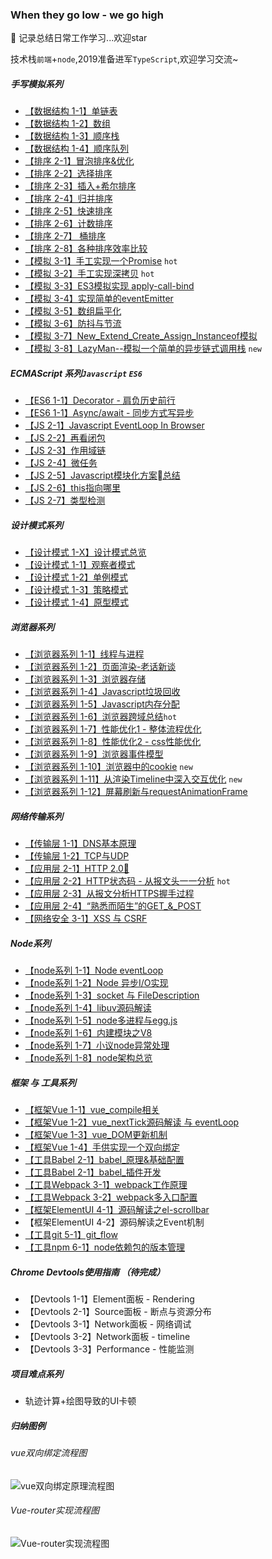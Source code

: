 ### When they go low - we go high 

🌈 记录总结日常工作学习...欢迎star

技术栈`前端`+`node`,2019准备进军`TypeScript`,欢迎学习交流~


<!-- | 优化 | [防抖与节流](/JS/debounce.md) -->

 <!-- [数组方法](/JS/ARRAY_FUNC.md)[对象方法](/JS/OOJECT_FUNC.md)[原型链方法](/JS/JS_COMMON_FUNC.md)-->

<!-- [es6 class](/network/ES6/es6_class.md)
[类的继承](/network/ES6/es6_%E7%B1%BB%E7%9A%84%E7%BB%A7%E6%89%BF.md)
[async 下的异步编程](/network/ES6/async_await_conding.md) -->


##### 手写模拟系列
* [【数据结构 1-1】单链表](/algorithm/data_structure/linkedlist/)
* [【数据结构 1-2】数组](/algorithm/data_structure/array/) 
* [【数据结构 1-3】顺序栈](/algorithm/data_structure/stack/) 
* [【数据结构 1-4】顺序队列](/algorithm/data_structure/queue/) 
* [【排序 2-1】冒泡排序&优化](/algorithm/data_structure/sort/BubbleSort.js)
* [【排序 2-2】选择排序](/algorithm/data_structure/sort/SelectSort.js) 
* [【排序 2-3】插入+希尔排序](/algorithm/data_structure/sort/InsertSort.js) 
* [【排序 2-4】归并排序](/algorithm/data_structure/sort/MergeSort.js) 
* [【排序 2-5】快速排序](/algorithm/data_structure/sort/QuickSort.js) 
* [【排序 2-6】计数排序](/algorithm/data_structure/sort/CountSort.js)
* [【排序 2-7】 桶排序](/algorithm/data_structure/sort/BucketSort.js)
* [【排序 2-8】各种排序效率比较](/algorithm/data_structure/sort/index.js) 
* [【模拟 3-1】手工实现一个Promise](https://github.com/HXWfromDJTU/sw-promise) `hot`
* [【模拟 3-2】手工实现深拷贝](/algorithm/deepCopy.js) `hot`
* [【模拟 3-3】ES3模拟实现 apply-call-bind](/algorithm/bind.js)
* [【模拟 3-4】实现简单的eventEmitter](/algorithm/data_structure/observer.js)
* [【模拟 3-5】数组扁平化](/algorithm/flatten.js)
* [【模拟 3-6】防抖与节流](/algorithm/debounce_throttle.js)  
* [【模拟 3-7】New_Extend_Create_Assign_Instanceof模拟](/algorithm/instanceof.js)  
* [【模拟 3-8】LazyMan--模拟一个简单的异步链式调用栈](/algorithm/LazyMan.js)  `new`   




<!-- | 其他 | [常见算法的JS实现](/algorithm/common.md/) -->

##### ECMAScript 系列`Javascript` `ES6`
* [【ES6 1-1】Decorator - 肩负历史前行](/ES6/decorator.md)
* [【ES6 1-1】Async/await - 同步方式写异步](/ES6/async_await_conding.md)
* [【JS 2-1】Javascript EventLoop In Browser](/JS/eventloop.md)
* [【JS 2-2】再看闭包](/JS/closure.md)
* [【JS 2-3】作用域链](/JS/[[SCOPE]].md)
* [【JS 2-4】微任务](/JS/microTask.md)   
* [【JS 2-5】Javascript模块化方案总结](/project_build/js_modules.md)   
* [【JS 2-6】this指向哪里](/JS/apply_call_bind_this.md)
* [【JS 2-7】类型检测](/JS/type_inspect.md)

##### 设计模式系列
* [【设计模式 1-X】设计模式总览](/design_mode/summary.md) 
* [【设计模式 1-1】观察者模式](/design_mode/observer.md)
* [【设计模式 1-2】单例模式](/design_mode/singleton.md)
* [【设计模式 1-3】策略模式](/design_mode/strategy.md)
* [【设计模式 1-4】原型模式](/design_mode/prototype.md)

##### 浏览器系列
* [【浏览器系列 1-1】线程与进程](/browser/JS_browser_thread.md)
* [【浏览器系列 1-2】页面渲染-老话新谈](/network/how_browser_work.md)
* [【浏览器系列 1-3】浏览器存储](/browser/browser_storage.md)
* [【浏览器系列 1-4】Javascript垃圾回收](/JS/GC.md)
* [【浏览器系列 1-5】Javascript内存分配](/JS/memory_allocation.md)
* [【浏览器系列 1-6】浏览器跨域总结](/browser/CORS.md)`hot`
* [【浏览器系列 1-7】性能优化1 - 整体流程优化](/browser/rending_optimize.md)
* [【浏览器系列 1-8】性能优化2 - css性能优化](/CSS/css_optimize.md)
* [【浏览器系列 1-9】浏览器事件模型](/JS/eventMode.md)  
* [【浏览器系列 1-10】浏览器中的cookie](/browser/cookie.md)   `new` 
* [【浏览器系列 1-11】从渲染Timeline中深入交互优化](/browser/PaintTiming.md) `new` 
* [【浏览器系列 1-12】屏幕刷新与requestAnimationFrame](/CSS/RAF.md)

##### 网络传输系列
* [【传输层 1-1】DNS基本原理](/network/DNS.md)
* [【传输层 1-2】TCP与UDP](/network/network_class/TCP.md)
* [【应用层 2-1】HTTP 2.0🔱](/network/http/http2.0.md) 
* [【应用层 2-2】HTTP状态码 - 从报文头一一分析](/network/http/status_code/summary.md) `hot`
* [【应用层 2-3】从报文分析HTTPS握手过程](/network/http/https.md)
* [【应用层 2-4】“熟悉而陌生”的GET_&_POST](/network/http/post_get.md) 
* [【网络安全 3-1】XSS 与 CSRF](/browser/CSRF_XSS.md)
 

##### Node系列
* [【node系列 1-1】Node eventLoop](/node/core/eventloop_in_node.md)
* [【node系列 1-2】Node 异步I/O实现](/node/core/node_io.md)
* [【node系列 1-3】socket 与 FileDescription](/network/socket.md)
* [【node系列 1-4】libuv源码解读](/node/core/libuv/libUV.md)
* [【node系列 1-5】node多进程与egg.js](/node/multi_process.md)
* [【node系列 1-6】内建模块之V8](/node/core/v8/v8.md)  
* [【node系列 1-7】小议node异常处理](/node/error_handler.md)  
* [【node系列 1-8】node架构总览](/node/core/overview.md)


##### 框架 与 工具系列
* [【框架Vue 1-1】vue_compile相关](/vue/vue_render.md)
* [【框架Vue 1-2】vue_nextTick源码解读 与 eventLoop](./vue/nextTick.md)
* [【框架Vue 1-3】vue_DOM更新机制](./vue/vue_dom_nextTick.md)
* [【框架Vue 1-4】手供实现一个双向绑定](/vue/manual_two_way_binding.md)
* [【工具Babel 2-1】babel_原理&基础配置](./project_build/babel.md)
* [【工具Babel 2-1】babel_插件开发](./project_build/babel_plugin_dev.md)
* [【工具Webpack 3-1】webpack工作原理](/project_build/webpack/how_webpack_work.md)
* [【工具Webpack 3-2】webpack多入口配置](./project_build/webpack/multi_entry.md)
* [【框架ElementUI 4-1】源码解读之el-scrollbar](/network/elementUI/elementUI%E6%BA%90%E7%A0%81%E8%A7%A3%E8%AF%BB%E4%B9%8Bel-scrollbar.md)
* 【框架ElementUI 4-2】源码解读之Event机制
* [【工具git 5-1】git_flow](/project_build/git/git_flow.md)
* [【工具npm 6-1】node依赖包的版本管理](/project_build/npm_package_version.md)

<!-- [axios常见问题](/network/vue/axios%E5%B8%B8%E8%A7%81%E9%97%AE%E9%A2%98.md)-->
 
<!-- | 开发 | [node依赖包的版本管理](/project/node_module_manage.md)-->


<!-- [Vue组件数据流](/network/vue/Vue%E7%BB%84%E4%BB%B6%E6%95%B0%E6%8D%AE%E6%B5%81.md)-->

##### Chrome Devtools使用指南 （待完成）
* 【Devtools 1-1】Element面板 - Rendering
* 【Devtools 2-1】Source面板  - 断点与资源分布  
* 【Devtools 3-1】Network面板 - 网络调试
* 【Devtools 3-2】Network面板 - timeline  
* 【Devtools 3-3】Performance - 性能监测 


##### 项目难点系列 
* 轨迹计算+绘图导致的UI卡顿

<!-- ##### python系列
* [【python系列 1-1】爬虫练习](/python/python/crawler.md)
 -->

##### 归纳图例
###### vue双向绑定流程图
![vue双向绑定原理流程图](./vue/Vue_twoway_binding.png)


###### Vue-router实现流程图
![Vue-router实现流程图](./vue/vue-router/Vue-router.png)

<link rel="stylesheet" href="./config/global.css">
